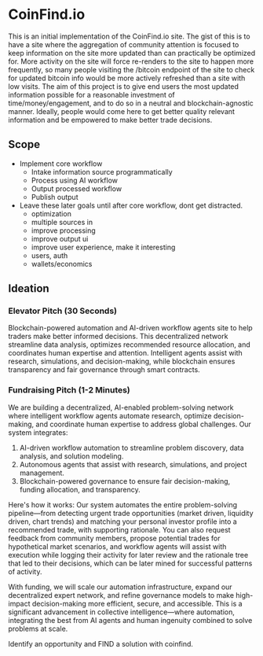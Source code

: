 # CoinFind.io
This is an initial implementation of the CoinFind.io site. The gist of this is to have a site where the aggregation of community attention is focused to keep information on the site more updated than can practically be optimized for. More activity on the site will force re-renders to the site to happen more frequently, so many people visiting the /bitcoin endpoint of the site to check for updated bitcoin info would be more actively refreshed than a site with low visits. The aim of this project is to give end users the most updated information possible for a reasonable investment of time/money/engagement, and to do so in a neutral and blockchain-agnostic manner. Ideally, people would come here to get better quality relevant information and be empowered to make better trade decisions. 

## Scope
- Implement core workflow
  - Intake information source programmatically
  - Process using AI workflow
  - Output processed workflow
  - Publish output
- Leave these later goals until after core workflow, dont get distracted.
  - optimization
  - multiple sources in
  - improve processing
  - improve output ui
  - improve user experience, make it interesting
  - users, auth
  - wallets/economics

## Ideation
### Elevator Pitch (30 Seconds)
Blockchain-powered automation and AI-driven workflow agents site to help traders make better informed decisions. This decentralized network streamline data analysis, optimizes recommended resource allocation, and coordinates human expertise and attention. Intelligent agents assist with research, simulations, and decision-making, while blockchain ensures transparency and fair governance through smart contracts. 

### Fundraising Pitch (1-2 Minutes)
We are building a decentralized, AI-enabled problem-solving network where intelligent workflow agents automate research, optimize decision-making, and coordinate human expertise to address global challenges. Our system integrates:
 1. AI-driven workflow automation to streamline problem discovery, data analysis, and solution modeling.
 2. Autonomous agents that assist with research, simulations, and project management.
 3. Blockchain-powered governance to ensure fair decision-making, funding allocation, and transparency.

Here's how it works: Our system automates the entire problem-solving pipeline—from detecting urgent trade opportunities (market driven, liquidity driven, chart trends) and matching your personal investor profile into a recommended trade, with supporting rationale. You can also request feedback from community members, propose potential trades for hypothetical market scenarios, and workflow agents will assist with execution while logging their activity for later review and the rationale tree that led to their decisions, which can be later mined for successful patterns of activity.

With funding, we will scale our automation infrastructure, expand our decentralized expert network, and refine governance models to make high-impact decision-making more efficient, secure, and accessible. This is a significant advancement in collective intelligence—where automation, integrating the best from AI agents and human ingenuity combined to solve problems at scale. 

Identify an opportunity and FIND a solution with coinfind. 
